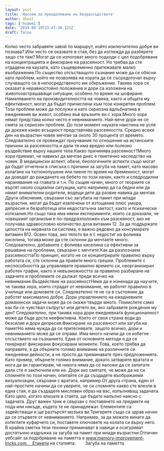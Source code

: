 ```yaml
---
layout: post
title: 'Насоки за преодоляване на безразсъдството'
author: Ghost
tags: ['huawei']
date: '2019-09-19T23:47:38.121Z'
draft: false
---
```


Колко често забравяте завой по маршрут, който изключително добре ви познава? Или често се оказвате в стая, без да изглежда да разберете защо сте там? Могат да се използват много подходи с цел подобряване на концентрацията и фиксиране на разсеяност. Но трябва да сте отдадени на каузата, като същевременно притежавате малко въображение.По същество отсъстващото съзнание може да се обясни като проблем, който не позволява на хората да се съсредоточат върху случващото се в непосредственото им обкръжение. Такива хора се оказват в неравностойно положение и дори са изложени на животозастрашаващи ситуации, особено по време на шофиране. Намаляването на производителността на човека, както и общата му ефективност, могат да бъдат причислени към този конкретен проблем. Този проблем може да послужи и като сериозна вдлъбнатина в ежедневния ви живот, особено във връзките ви с хора.Много хора нямат представа колко често е невниманието. Най-вече дори не се смята за сериозен проблем. До този момент науката наистина не успя да докаже какво всъщност представлява разсеяността. Средно всеки ден на възрастен човек мечтае за около 30 процента от времето. Следователно се провеждат проучвания по отношение на истинските причини за разсеяността и дали тя има вредно или полезно въздействие върху нашите тела.Какво причинява разсеяност?Много хора приемат, че навикът да мечтае днес е генетично наследство на човек. В медицински аспект, обаче, биологичните аспекти също могат да бъдат отчетени в списъка с причини за загуба на памет, като масово излагане на тютюнопушене или пиене по време на бременност, могат да доведат до раждането на бебето по този начин, както и следродилни наранявания на главата и т.н. По същия начин, много от теориите се въртят около социални ситуации, като например да са бедни или да нямат внимателни родители, водещи дете да развие навика да мечтае. Други обяснения, свързани със загубата на памет при млади възрастни, могат да бъдат извлечени от изтощение плюс умора, депресия и безработица или недостатъчна заетост, както и психически изтезания.Но също така има някои експерименти, които са доказали, че човешкият организъм е по-предразположен към разсеяност, ако не получава здравословно количество доза витамин 12. За да поддържате целостта на нервната си система, е важно редовно да консумирате витамин В12. Освен това, ако тялото ви е с недостиг на фолиева киселина, тогава може да сте склонни да мечтаете много. Следователно, добавките с фолиева киселина са ефективни за решаване на проблеми, свързани с мечтите.Как да разпознаем разсеяносттаПо принцип, когато не се концентрирате правилно върху работата си, сте склонни да правите много грешки. Проблемите с неспособността да управлявате правилно времето си, неорганизиран работен график, както и невъзможността за правилно разбиране на задачите и проблемите се дължат преди всичко на невнимание.Въздействие на разсеяностНяма да е изненада да научите, че такива хора, които страдат от невнимание, не работят правилно в училище или домовете си. Следователно те не са в състояние да работят максимално добре. Дори управлението на ежедневните домакински задачи може да се окаже твърде много. Помислете само как би се чувствал съпругът или детето ви, ако забравите рождения му ден? Следователно, при такива хора дори ежедневната функционалност може да бъде доста неефективна. Което от своя страна води до безсилие и дори депресия.Фиксиране на разсеяност или загуба на паметНо няма нужда да се притеснявате, защото всичко, дори и невниманието може да се оправи. Има много начини да се избегне отсъствието на съзнанието. Една от основните методи е да се генерират фиксирани фокусирани моменти. Това, което трябва да направите, е да обърнете голямо внимание на различните си ежедневни дейности, а не просто да преминавате през предложенията. Като пример, обърнете голямо внимание, докато затваряте вратата и мога да ви гарантирам, че никога няма да се наложи да се запитате дали сте я заключили или не. Дори ако смятате, че може да не си спомняте по този начин, опитайте се да създадете въображаеми визуализации, свързани с вратата, например.От друга страна, един от най-простите начини да се уверите, че си спомняте какво сте влезли в една стая, е да създадете мисловен образ на вас, изпълняващ задачата. Като цяло, когато влизате в стаята, ще бъдете напълно наясно с задачата. Друг важен трик е свързан с поставянето на предмети на пода или някъде, където те не принадлежат. Елементите са задействащи и ще разтърсят мозъка ви.Тригерите също са здрав начин да се отървете от невниманието. Например, за да можете винаги да изтегляте куфарчето си, поставете ключовете на колата си върху него. В крайна сметка тези техники преминават в навици и осигуряват достатъчно издръжка за загуба на памет при млади възрастни.Отличен уебсайт за подобряване на паметта е www.memory-improvement-tricks.com.    Етикети на статията:        Загуба на паметта
